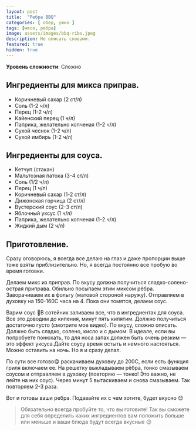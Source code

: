 ```yaml
---
layout: post
title:  "Ребра BBQ"
categories: [ обед, ужин ]
tags: [мясо, ребра]
image: assets/images/bbq-ribs.jpeg
description: Не описать словами.
featured: true
hidden: true
---
```


**Уровень сложности**: Сложно

## Ингредиенты для микса приправ.  

* Коричневый сахар (2 ст/л)
* Соль (1-2 ч/л)
* Перец (1-2 ч/л)
* Кайенский перец (1 ч/л)
* Паприка, желательно копченая (1-2 ч/л)
* Сухой чеснок (1-2 ч/л)
* Сухой имбирь (1-2 ч/л)

## Ингредиенты для соуса.  

* Кетчуп (стакан)
* Мальтозная патока (3-4 ст/л)
* Соль (1/2 ч/л)
* Перец (1 ч/л)
* Коричневый сахар (1-2 ст/л)
* Дижонская горчица (2 ст/л)
* Вустерский соус (2-3 ст/л)
* Яблочный уксус (1 ч/л)
* Паприка, желательно копченая (1-2 ч/л)
* Жидкий дым (2 ч/л)

## Приготовление.  

Сразу оговорюсь, я всегда все делаю на глаз и даже пропорции выше тоже взяты приблизительно. Но, я всегда постоянно все пробую во время готовки.  

Делаем микс из приправ. По вкусу должна получиться сладко-солено-острая приправа. Обильно посыпаем этим миксом рёбра. Заворачиваем их в фольгу (матовой стороной наружу). Отправляем в духовку на 150-160С часа на 4. Пока они томятся, делаем соус.  

Варим соус 🥘В сотейник заливаем все, что в ингредиентах для соуса. Все это доводим до кипения, минут пять кипятим. Должно получиться достаточно густо (смотрите мое видео). По вкусу, сложно описать. Должно быть сладко, солено, кисло и с дымом. В идеале, если вы попробуете понюхать, то для носа запах должен быть очень резким — это эффект уксуса.Дайте соусу время остыть и немного настояться. Можно оставить на ночь. Но я и сразу делал.  

По сути все готово😋 раскачиваем духовку до 200С, если есть функция гриля включаем ее. На решетку выкладываем рёбра, тонко смазываем соусом и отправляем в духовку (повторяю — тонко! Это важно, не лейте на них соус). Через минут 5 вытаскиваем и снова смазываем. Так повторяем 2-3 раза.  

Вот и готовы ваши ребра. Подавайте их с чем хотите, будет вкусно 😊

>Обязательно всегда пробуйте то, что вы готовите! Так вы сможете для себя определить каких ингредиентов вам положить больше или меньше и ваши блюда будут всегда вкусные 😉